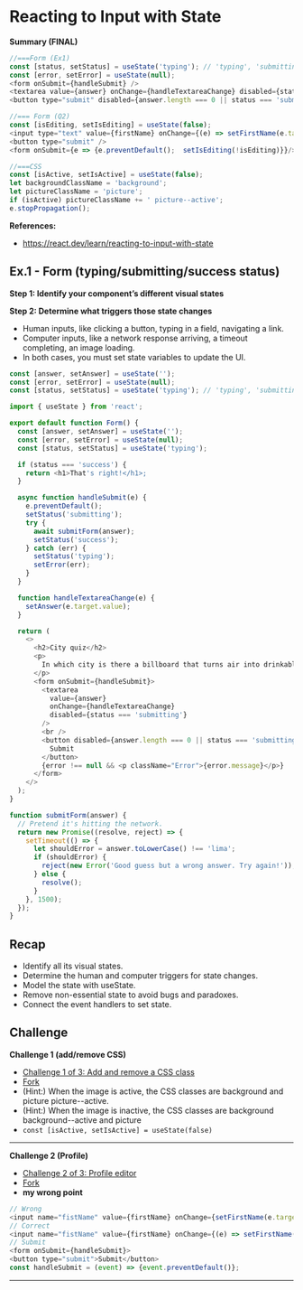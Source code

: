# Reacting to Input with State

**Summary (FINAL)**

```js
//===Form (Ex1)
const [status, setStatus] = useState('typing'); // 'typing', 'submitting', or 'success'
const [error, setError] = useState(null);
<form onSubmit={handleSubmit} />
<textarea value={answer} onChange={handleTextareaChange} disabled={status === 'submitting'} />
<button type="submit" disabled={answer.length === 0 || status === 'submitting'} />

//=== Form (Q2)
const [isEditing, setIsEditing] = useState(false);
<input type="text" value={firstName} onChange={(e) => setFirstName(e.target.value)} />
<button type="submit" />
<form onSubmit={e => {e.preventDefault();  setIsEditing(!isEditing)}}/>

//===CSS
const [isActive, setIsActive] = useState(false);
let backgroundClassName = 'background';
let pictureClassName = 'picture';
if (isActive) pictureClassName += ' picture--active';
e.stopPropagation();
```

**References:**

- https://react.dev/learn/reacting-to-input-with-state

## Ex.1 - Form (typing/submitting/success status)

**Step 1: Identify your component’s different visual states**

**Step 2: Determine what triggers those state changes**

- Human inputs, like clicking a button, typing in a field, navigating a link.
- Computer inputs, like a network response arriving, a timeout completing, an image loading.
- In both cases, you must set state variables to update the UI.

```js
const [answer, setAnswer] = useState('');
const [error, setError] = useState(null);
const [status, setStatus] = useState('typing'); // 'typing', 'submitting', or 'success'
```

```js
import { useState } from 'react';

export default function Form() {
  const [answer, setAnswer] = useState('');
  const [error, setError] = useState(null);
  const [status, setStatus] = useState('typing');

  if (status === 'success') {
    return <h1>That's right!</h1>;
  }

  async function handleSubmit(e) {
    e.preventDefault();
    setStatus('submitting');
    try {
      await submitForm(answer);
      setStatus('success');
    } catch (err) {
      setStatus('typing');
      setError(err);
    }
  }

  function handleTextareaChange(e) {
    setAnswer(e.target.value);
  }

  return (
    <>
      <h2>City quiz</h2>
      <p>
        In which city is there a billboard that turns air into drinkable water?
      </p>
      <form onSubmit={handleSubmit}>
        <textarea
          value={answer}
          onChange={handleTextareaChange}
          disabled={status === 'submitting'}
        />
        <br />
        <button disabled={answer.length === 0 || status === 'submitting'}>
          Submit
        </button>
        {error !== null && <p className="Error">{error.message}</p>}
      </form>
    </>
  );
}

function submitForm(answer) {
  // Pretend it's hitting the network.
  return new Promise((resolve, reject) => {
    setTimeout(() => {
      let shouldError = answer.toLowerCase() !== 'lima';
      if (shouldError) {
        reject(new Error('Good guess but a wrong answer. Try again!'));
      } else {
        resolve();
      }
    }, 1500);
  });
}
```

## Recap

- Identify all its visual states.
- Determine the human and computer triggers for state changes.
- Model the state with useState.
- Remove non-essential state to avoid bugs and paradoxes.
- Connect the event handlers to set state.

## Challenge

**Challenge 1 (add/remove CSS)**

- [Challenge 1 of 3: Add and remove a CSS class](https://react.dev/learn/reacting-to-input-with-state#add-and-remove-a-css-class)
- [Fork](https://codesandbox.io/p/sandbox/ymmt45?file=%2Fsrc%2FApp.js)
- (Hint:) When the image is active, the CSS classes are background and picture picture--active.
- (Hint:) When the image is inactive, the CSS classes are background background--active and picture
- `const [isActive, setIsActive] = useState(false)`

<hr />

**Challenge 2 (Profile)**

- [Challenge 2 of 3: Profile editor](https://react.dev/learn/reacting-to-input-with-state#profile-editor)
- [Fork](https://codesandbox.io/p/sandbox/2tgl4z?file=%2Fsrc%2Findex.js)
- **my wrong point**

```js
// Wrong
<input name="fistName" value={firstName} onChange={setFirstName(e.target.value)} />
// Correct
<input name="fistName" value={firstName} onChange={(e) => setFirstName(e.target.value)} />
// Submit
<form onSubmit={handleSubmit}>
<button type="submit">Submit</button>
const handleSubmit = (event) => {event.preventDefault()};
```

<hr />
